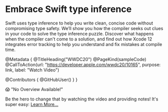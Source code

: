 # Embrace Swift type inference

Swift uses type inference to help you write clean, concise code without compromising type safety. We’ll show you how the compiler seeks out clues in your code to solve the type inference puzzle. Discover what happens when the compiler can't come to a solution, and find out how Xcode 12 integrates error tracking to help you understand and fix mistakes at compile time.

@Metadata {
   @TitleHeading("WWDC20")
   @PageKind(sampleCode)
   @CallToAction(url: "https://developer.apple.com/wwdc20/10165", purpose: link, label: "Watch Video")

   @Contributors {
      @GitHubUser(<replace this with your GitHub handle>)
   }
}

😱 "No Overview Available!"

Be the hero to change that by watching the video and providing notes! It's super easy:
 [Learn More…](https://wwdcnotes.github.io/WWDCNotes/documentation/wwdcnotes/contributing)
